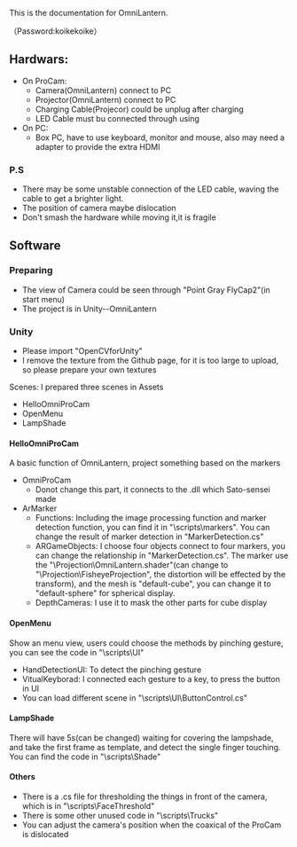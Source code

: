 This is the documentation for OmniLantern.

（Password:koikekoike）
## Hardwars:
- On ProCam:
	- Camera(OmniLantern) connect to PC
	- Projector(OmniLantern) connect to PC
	- Charging Cable(Projecor) could be unplug after charging
	- LED Cable must bu connected through using
- On PC:
	- Box PC, have to use keyboard, monitor and mouse, also may need a adapter to provide the extra HDMI

### P.S
- There may be some unstable connection of the LED cable, waving the cable to get a brighter light.
- The position of camera maybe dislocation
- Don't smash the hardware while moving it,it is fragile

## Software
### Preparing
- The view of Camera could be seen through "Point Gray FlyCap2"(in start menu)
- The project is in Unity--OmniLantern

### Unity
- Please import "OpenCVforUnity"
- I remove the texture from the Github page, for it is too large to upload, so please prepare your own textures
  

Scenes: I prepared three scenes in Assets
- HelloOmniProCam
- OpenMenu
- LampShade

#### HelloOmniProCam
A basic function of OmniLantern, project something based on the markers
- OmniProCam
	- Donot change this part, it connects to the .dll which Sato-sensei made
- ArMarker
	- Functions: Including the image processing function and marker detection function, you can find it in "\scripts\markers". You can change the result of marker detection in "MarkerDetection.cs"
	- ARGameObjects: I choose four objects connect to four markers, you can change the relationship in "MarkerDetection.cs". The marker use the "\Projection\OmniLantern.shader"(can change to "\Projection\FisheyeProjection", the distortion will be effected by the transform), and the mesh is "default-cube", you can change it to "default-sphere" for spherical display.
	- DepthCameras: I use it to mask the other parts for cube display


#### OpenMenu
Show an menu view, users could choose the methods by pinching gesture, you can see the code in "\scripts\UI"
- HandDetectionUI: To detect the pinching gesture
- VitualKeyborad: I connected each gesture to a key, to press the button in UI
- You can load different scene in "\scripts\UI\ButtonControl.cs"

#### LampShade
There will have 5s(can be changed) waiting for covering the lampshade, and take the first frame as template, and detect the single finger touching. You can find the code in "\scripts\Shade"

#### Others
- There is a .cs file for thresholding the things in front of the camera, which is in "\scripts\FaceThreshold"
- There is some other unused code in "\scripts\Trucks"
- You can adjust the camera's position when the coaxical of the ProCam is dislocated


